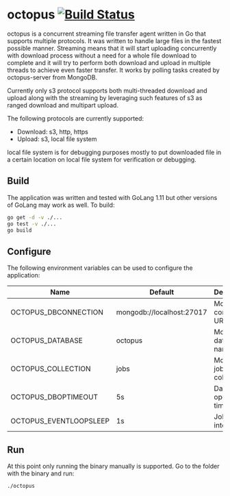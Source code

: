 # octopus [![Build Status](https://travis-ci.com/viktorburka/octopus.svg?branch=master)](https://travis-ci.com/viktorburka/octopus)

octopus is a concurrent streaming file transfer agent written in Go that supports multiple protocols. It was written to handle large files in the fastest possible manner. Streaming means that it will start uploading concurrently with download process without a need for a whole file download to complete and it will try to perform both download and upload in multiple threads to achieve even faster transfer. It works by polling tasks created by octopus-server from MongoDB.

Currently only s3 protocol supports both multi-threaded download and upload along with the streaming by leveraging such features of s3 as ranged download and multipart upload.

The following protocols are currently supported:

- Download: s3, http, https
- Upload: s3, local file system

local file system is for debugging purposes mostly to put downloaded file in a certain location on local file system for verification or debugging.

## Build

The application was written and tested with GoLang 1.11 but other versions of GoLang may work as well. To build: 

```bash
go get -d -v ./...
go test -v ./...
go build
```

## Configure

The following environment variables can be used to configure the application:

| Name                   | Default                   | Description                |
|------------------------|---------------------------|----------------------------|
| OCTOPUS_DBCONNECTION   | mongodb://localhost:27017 | MongoDB connection URI     |
| OCTOPUS_DATABASE       | octopus                   | MongoDB database name      |
| OCTOPUS_COLLECTION     | jobs                      | MongoDB jobs collection    |
| OCTOPUS_DBOPTIMEOUT    | 5s                        | Database operation timeout |
| OCTOPUS_EVENTLOOPSLEEP | 1s                        | Job poll interval          |

## Run

At this point only running the binary manually is supported. Go to the folder with the binary and run:

```bash
./octopus
```
